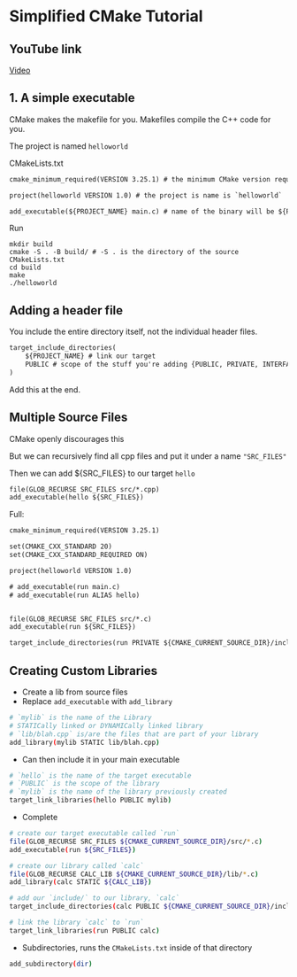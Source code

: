 # Simplified CMake Tutorial

## YouTube link

[Video](https://www.youtube.com/watch?v=mKZ-i-UfGgQ&ab_channel=kandodev)

## 1. A simple executable

CMake makes the makefile for you. Makefiles compile the C++ code for you.

The project is named `helloworld`

CMakeLists.txt
```txt
cmake_minimum_required(VERSION 3.25.1) # the minimum CMake version required

project(helloworld VERSION 1.0) # the project is name is `helloworld`

add_executable(${PROJECT_NAME} main.c) # name of the binary will be ${PROJECT_NAME}, the executable is `main.c` with the int main() { /* ... */ }. This adds an executable target
```

Run 
```
mkdir build
cmake -S . -B build/ # -S . is the directory of the source CMakeLists.txt
cd build
make
./helloworld
```

## Adding a header file

You include the entire directory itself, not the individual header files.

```txt
target_include_directories(
    ${PROJECT_NAME} # link our target
    PUBLIC # scope of the stuff you're adding {PUBLIC, PRIVATE, INTERFACE}
)
```

Add this at the end.

## Multiple Source Files

CMake openly discourages this

But we can recursively find all cpp files and put it under a name `"SRC_FILES"`

Then we can add ${SRC_FILES} to our target `hello`

```txt
file(GLOB_RECURSE SRC_FILES src/*.cpp)
add_executable(hello ${SRC_FILES})
```

Full:

```txt
cmake_minimum_required(VERSION 3.25.1)

set(CMAKE_CXX_STANDARD 20)
set(CMAKE_CXX_STANDARD_REQUIRED ON)

project(helloworld VERSION 1.0)

# add_executable(run main.c)
# add_executable(run ALIAS hello)


file(GLOB_RECURSE SRC_FILES src/*.c)
add_executable(run ${SRC_FILES})

target_include_directories(run PRIVATE ${CMAKE_CURRENT_SOURCE_DIR}/include)
``` 

## Creating Custom Libraries

- Create a lib from source files
- Replace `add_executable` with `add_library`

```sh
# `mylib` is the name of the Library
# STATICally linked or DYNAMICally linked library
# `lib/blah.cpp` is/are the files that are part of your library
add_library(mylib STATIC lib/blah.cpp)
```

- Can then include it in your main executable

```sh
# `hello` is the name of the target executable
# `PUBLIC` is the scope of the library
# `mylib` is the name of the library previously created
target_link_libraries(hello PUBLIC mylib)
```

- Complete

```sh
# create our target executable called `run`
file(GLOB_RECURSE SRC_FILES ${CMAKE_CURRENT_SOURCE_DIR}/src/*.c) 
add_executable(run ${SRC_FILES})

# create our library called `calc`
file(GLOB_RECURSE CALC_LIB ${CMAKE_CURRENT_SOURCE_DIR}/lib/*.c)
add_library(calc STATIC ${CALC_LIB})

# add our `include/` to our library, `calc`
target_include_directories(calc PUBLIC ${CMAKE_CURRENT_SOURCE_DIR}/include)

# link the library `calc` to `run`
target_link_libraries(run PUBLIC calc)
```

- Subdirectories, runs the `CMakeLists.txt` inside of that directory

```sh
add_subdirectory(dir)
```